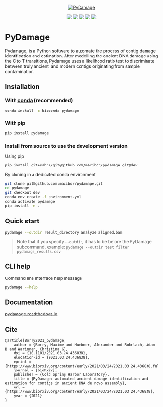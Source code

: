 <p align="center">
    <a href="https://github.com/maxibor/pydamage"><img src="https://github.com/maxibor/pydamage/raw/master/docs/img/logo.png" alt="PyDamage"></a>
</p>

<p align="center">
    <a href="https://github.com/maxibor/pydamage/releases"><img src="https://img.shields.io/github/v/release/maxibor/pydamage?include_prereleases&label=version"/></a>
    <a href="https://github.com/maxibor/pydamage/actions"><img src="https://github.com/maxibor/pydamage/workflows/pydamage_ci/badge.svg"/></a>
    <a href="https://readthedocs.org/projects/pydamage/badge/?version=latest"><img src="https://readthedocs.org/projects/pydamage/badge/?version=latest"/></a>
    <a href="https://pypi.org/project/pydamage/"><img src="https://img.shields.io/pypi/v/pydamage"/></a>
    <a href="https://anaconda.org/maxibor/pydamage"><img src="https://img.shields.io/conda/v/maxibor/pydamage"/></a>
</p>

# PyDamage

Pydamage, is a Python software to automate the process of contig damage identification and estimation.
After modelling the ancient DNA damage using the C to T transitions, Pydamage uses a likelihood ratio test to discriminate between truly ancient, and modern contigs originating from sample contamination.

## Installation

### With [conda](https://docs.conda.io/en/latest/) (recommended)

```bash
conda install -c bioconda pydamage
```

### With pip

```bash
pip install pydamage
```

### Install from source to use the development version

Using pip

```bash
pip install git+ssh://git@github.com/maxibor/pydamage.git@dev
```

By cloning in a dedicated conda environment

```bash
git clone git@github.com:maxibor/pydamage.git
cd pydamage
git checkout dev
conda env create -f environment.yml
conda activate pydamage
pip install -e .
```


## Quick start

```bash
pydamage --outdir result_directory analyze aligned.bam
```

> Note that if you specify `--outdir`, it has to be before the PyDamage subcommand, example: `pydamage --outdir test filter pydamage_results.csv`

## CLI help

Command line interface help message

```bash
pydamage --help
```

## Documentation

[pydamage.readthedocs.io](https://pydamage.readthedocs.io)

## Cite

```
@article{Borry2021_pydamage,
    author = {Borry, Maxime and Huebner, Alexander and Rohrlach, Adam B and Warinner, Christina G},
    doi = {10.1101/2021.03.24.436838},
    elocation-id = {2021.03.24.436838},
    eprint = {https://www.biorxiv.org/content/early/2021/03/24/2021.03.24.436838.full.pdf},
    journal = {bioRxiv},
    publisher = {Cold Spring Harbor Laboratory},
    title = {PyDamage: automated ancient damage identification and estimation for contigs in ancient DNA de novo assembly},
    url = {https://www.biorxiv.org/content/early/2021/03/24/2021.03.24.436838},
    year = {2021}
}
```